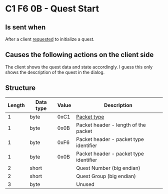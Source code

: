 ﻿# C1 F6 0B - Quest Start

## Is sent when
After a client [requested](<C1F60A - Quest Initialization Request (by client).md>) to initialize a quest.


## Causes the following actions on the client side
The client shows the quest data and state accordingly.
I guess this only shows the description of the quest in the dialog.


## Structure

|  Length  | Data type | Value | Description |
|----------|---------|-------------|---------|
| 1 | byte | 0xC1   | [Packet type](PacketTypes.md) |
| 1 | byte | 0x0B | Packet header - length of the packet |
| 1 | byte | 0xF6   | Packet header - packet type identifier |
| 1 | byte | 0x0B   | Packet header - packet type identifier |
| 2 | short |        | Quest Number (big endian) |
| 2 | short |        | Quest Group (big endian) |
| 3 | byte |        | Unused |
